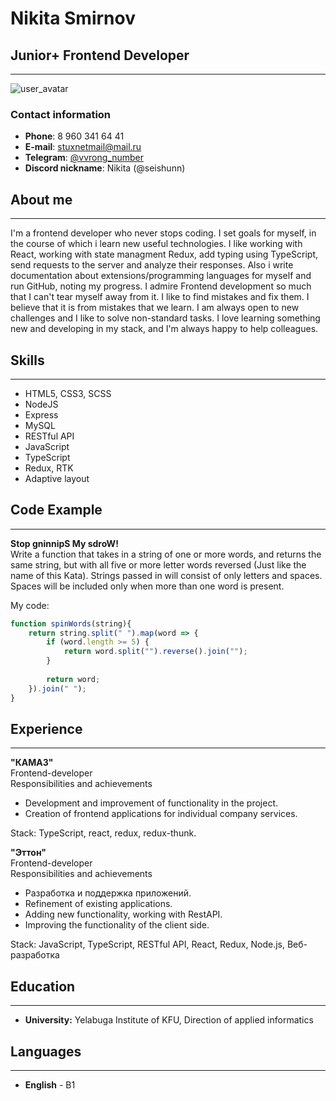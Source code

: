 # Nikita Smirnov
## Junior+ Frontend Developer
---

![user_avatar](https://avatars.githubusercontent.com/u/103436492?s=400&u=b28fa7012d146d0e632d37c78a25087d92d0f209&v=4)

### Contact information   
* __Phone__: 8 960 341 64 41   
* __E-mail__: stuxnetmail@mail.ru   
* __Telegram__: [@vvrong_number](https://t.me/vvrong_number)      
* __Discord nickname__: Nikita (@seishunn)

## About me
---
I'm a frontend developer who never stops coding. I set goals for myself, in the course of which i learn new useful technologies. I like working with React, working with state managment Redux, add typing using TypeScript, send requests to the server and analyze their responses. Also i write documentation about extensions/programming languages for myself and run GitHub, noting my progress. I admire Frontend development so much that I can't tear myself away from it. I like to find mistakes and fix them. I believe that it is from mistakes that we learn. I am always open to new challenges and I like to solve non-standard tasks. I love learning something new and developing in my stack, and I'm always happy to help colleagues.

## Skills
---
* HTML5, CSS3, SCSS
* NodeJS
* Express
* MySQL
* RESTful API
* JavaScript
* TypeScript
* Redux, RTK
* Adaptive layout

## Code Example
---
__Stop gninnipS My sdroW!__   
Write a function that takes in a string of one or more words, and returns the same string, but with all five or more letter words reversed (Just like the name of this Kata). Strings passed in will consist of only letters and spaces. Spaces will be included only when more than one word is present.

My code:
```js
function spinWords(string){
    return string.split(" ").map(word => {
        if (word.length >= 5) {
            return word.split("").reverse().join("");
        }
        
        return word;
    }).join(" ");
}
```

## Experience
---
__"КАМАЗ"__   
Frontend-developer   
Responsibilities and achievements
- Development and improvement of functionality in the project.
- Creation of frontend applications for individual company services.   

Stack: TypeScript, react, redux, redux-thunk.

__"Эттон"__   
Frontend-developer   
Responsibilities and achievements
- Разработка и поддержка приложений.
- Refinement of existing applications.
- Adding new functionality, working with RestAPI.
- Improving the functionality of the client side.   
  
Stack:
JavaScript, TypeScript, RESTful API, React, Redux, Node.js, Веб-
разработка

## Education
---
* __University:__ Yelabuga Institute of KFU, Direction of applied informatics 

## Languages
---
* __English__ - B1

